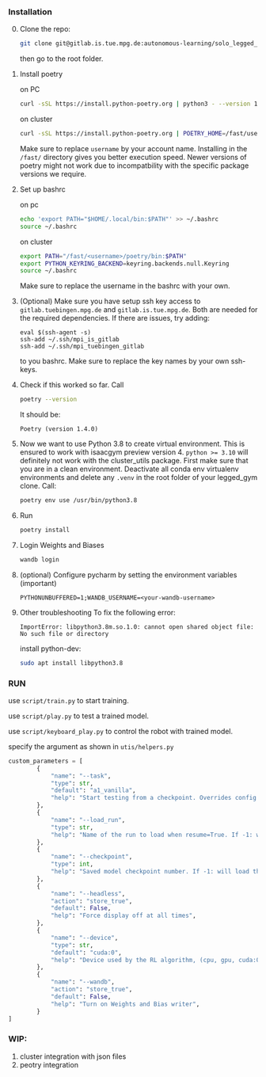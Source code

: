 ### Installation
0. Clone the repo:
    ```bash
    git clone git@gitlab.is.tue.mpg.de:autonomous-learning/solo_legged_gym.git
    ```
    then go to the root folder.

1. Install poetry
    
    on PC
    ```bash
    curl -sSL https://install.python-poetry.org | python3 - --version 1.4.0
    ```
    
    on cluster
    ```bash
    curl -sSL https://install.python-poetry.org | POETRY_HOME=/fast/username/poetry python3 - --version 1.4.0
    ```
    Make sure to replace `username` by your account name. Installing in the `/fast/` directory gives you better execution speed.
    Newer versions of poetry might not work due to incompatbility with the specific package versions we require.

2. Set up bashrc

    on pc
    ```bash
    echo 'export PATH="$HOME/.local/bin:$PATH"' >> ~/.bashrc
    source ~/.bashrc 
    ```
    on cluster
    ```bash
    export PATH="/fast/<username>/poetry/bin:$PATH"
    export PYTHON_KEYRING_BACKEND=keyring.backends.null.Keyring
    source ~/.bashrc 
    ```
    Make sure to replace the username in the bashrc with your own.

3. (Optional) Make sure you have setup ssh key access to `gitlab.tuebingen.mpg.de` and `gitlab.is.tue.mpg.de`. Both are needed for the required dependencies. If there are issues, try adding:
    ```
    eval $(ssh-agent -s)
    ssh-add ~/.ssh/mpi_is_gitlab
    ssh-add ~/.ssh/mpi_tuebingen_gitlab
    ```
    to you bashrc. Make sure to replace the key names by your own ssh-keys.

4. Check if this worked so far. Call
    ```bash
    poetry --version
    ```
    
    It should be:
    ```
    Poetry (version 1.4.0)
    ```

5. Now we want to use Python 3.8 to create virtual environment. This is ensured to work with isaacgym preview version 4. `python >= 3.10` will definitely not work with the cluster_utils package. First make sure that you are in a clean environment. Deactivate all conda env virtualenv environments and delete any `.venv` in the root folder of your legged_gym clone. Call:
    ```bash
    poetry env use /usr/bin/python3.8
    ```

6. Run 
    ```bash
    poetry install
    ```

6. Login Weights and Biases
   ```bash
   wandb login
   ```
   
7. (optional) Configure pycharm by setting the environment variables (important)
   ```
   PYTHONUNBUFFERED=1;WANDB_USERNAME=<your-wandb-username>
   ```

8. Other troubleshooting
    To fix the following error:
    ```
    ImportError: libpython3.8m.so.1.0: cannot open shared object file: No such file or directory
    ```
    install python-dev:
    ```bash
    sudo apt install libpython3.8
    ```

### RUN
use `script/train.py` to start training.

use `script/play.py` to test a trained model.

use `script/keyboard_play.py` to control the robot with trained model. 

specify the argument as shown in `utis/helpers.py`

```python
custom_parameters = [
        {
            "name": "--task",
            "type": str,
            "default": "a1_vanilla",
            "help": "Start testing from a checkpoint. Overrides config file if provided.",
        },
        {
            "name": "--load_run",
            "type": str,
            "help": "Name of the run to load when resume=True. If -1: will load the last run. Overrides config file if provided.",
        },
        {
            "name": "--checkpoint",
            "type": int,
            "help": "Saved model checkpoint number. If -1: will load the last checkpoint. Overrides config file if provided.",
        },
        {
            "name": "--headless",
            "action": "store_true",
            "default": False,
            "help": "Force display off at all times",
        },
        {
            "name": "--device",
            "type": str,
            "default": "cuda:0",
            "help": "Device used by the RL algorithm, (cpu, gpu, cuda:0, cuda:1 etc..)",
        },
        {
            "name": "--wandb",
            "action": "store_true",
            "default": False,
            "help": "Turn on Weights and Bias writer",
        }
]
```


### WIP:

1. cluster integration with json files
2. peotry integration
